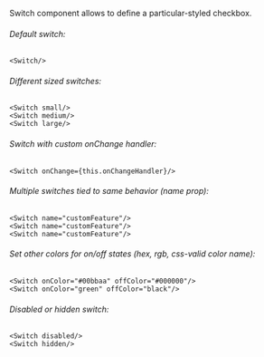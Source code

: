 Switch component allows to define a particular-styled checkbox.

###### Default switch:

    <Switch/>

###### Different sized switches:

    <Switch small/>
    <Switch medium/>
    <Switch large/>

###### Switch with custom onChange handler:

    <Switch onChange={this.onChangeHandler}/>

###### Multiple switches tied to same behavior (name prop):

    <Switch name="customFeature"/>
    <Switch name="customFeature"/>
    <Switch name="customFeature"/>

###### Set other colors for on/off states (hex, rgb, css-valid color name):

    <Switch onColor="#00bbaa" offColor="#000000"/>
    <Switch onColor="green" offColor="black"/>

###### Disabled or hidden switch:

    <Switch disabled/>
    <Switch hidden/>